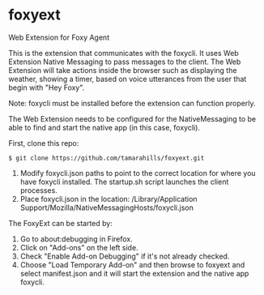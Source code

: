 # foxyext
Web Extension for Foxy Agent

This is the extension that communicates with the foxycli.  It uses Web Extension Native Messaging to pass messages to the client. The Web Extension will take actions inside the browser such as displaying the weather, showing a timer, based on voice utterances from the user that begin with "Hey Foxy".

Note: foxycli must be installed before the extension can function properly.

The Web Extension needs to be configured for the NativeMessaging to be able to find and start the native app (in this case, foxycli).

First, clone this repo:
```
$ git clone https://github.com/tamarahills/foxyext.git
```

1.  Modify foxycli.json paths to point to the correct location for where you have foxycli installed.  The startup.sh script launches the client processes.
2.  Place foxycli.json in the location: /Library/Application Support/Mozilla/NativeMessagingHosts/foxycli.json

The FoxyExt can be started by:
1.  Go to about:debugging in Firefox.  
2.  Click on "Add-ons" on the left side.
3.  Check "Enable Add-on Debugging" if it's not already checked.
4.  Choose "Load Temporary Add-on" and then browse to foxyext and select manifest.json and it will start the extension and the native app foxycli.
